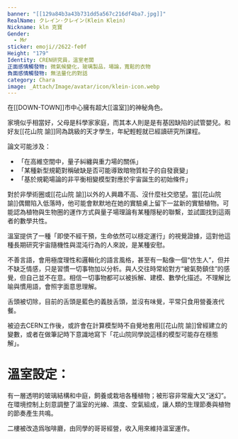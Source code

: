 ```yaml
---
banner: "[[129a84b3a43b731dd5a567c216df4ba7.jpg]]"
RealName: クレイン·クレイン(Klein Klein)
Nickname: kln 克寶
Gender:
  - M♂
sticker: emoji//2622-fe0f
Height: "179"
Identity: CREN研究員，溫室老闆
正面感情觸發物: 微氣候變化，玻璃製品，場論，寬鬆的衣物
負面感情觸發物: 無法量化的對話
category: Chara
image: _Attach/Image/avatar/icon/klein-icon.webp
---
```



在[[DOWN-TOWN]]市中心擁有超大[[温室]]的神秘角色。

家境似乎相當好，父母是科學家家庭，而其本人則是是有基因缺陷的試管嬰兒。和好友[[花山院 諭]]同為跳級的天才學生，年紀輕輕就已經讀研究所課程。

論文可能涉及：

- 「在高維空間中，量子糾纏與重力場的關係」
- 「某種新型規範對稱破缺是否可能導致暗物質粒子的自發衰變」
- 「基於規範場論的非平衡相變模型對應於宇宙誕生的初始條件」

對於非學術圈或[[花山院 諭]]以外的人興趣不高、沒什麼社交慾望。當[[花山院 諭]]偶爾陷入低落時，他可能會默默地在她的實驗桌上留下一盆新的實驗植物。可能認為植物與生物圈的運作方式與量子場理論有某種隱秘的聯繫，並試圖找到這兩者的數學共性。

溫室提供了一種「即使不經干預，生命依然可以穩定運行」的視覺證據，這對他這種長期研究宇宙隨機性與混沌行為的人來說，是某種安慰。

不善言語，會用極度理性和邏輯化的語言風格，甚至有一點像一個“仿生人”，但并不缺乏情感，只是習慣一切事物加以分析。與人交往時常給對方“被氣勢鎮住”的感覺，但自己並不在意。相信一切事物都可以被拆解、建模、數學化描述。不理解比喻與慣用語，會照字面意思理解。

舌頭被切除，目前的舌頭是藍色的義肢舌頭，並沒有味覺，平常只食用營養液代餐。

被迫去CERN工作後，或許會在計算模型時不自覺地套用[[花山院 諭]]曾經建立的變數，或者在做筆記時下意識地寫下「花山院同學說這樣的模型可能存在穩態解」。
# 溫室設定：

有一層透明的玻璃結構和中庭，飼養或栽培各種植物；被形容非常龐大又“迷幻”。在環境控制上刻意調整了溫室的光線、濕度、空氣組成，讓人類的生理節奏與植物的節奏產生共鳴。

二樓被改造爲咖啡廳，由同學的哥哥經營，收入用來維持溫室運作。